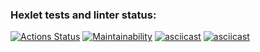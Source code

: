 ### Hexlet tests and linter status:
[![Actions Status](https://github.com/IzarlyShark/frontend-project-44/workflows/hexlet-check/badge.svg)](https://github.com/IzarlyShark/frontend-project-44/actions) [![Maintainability](https://api.codeclimate.com/v1/badges/da45a578b2212e84641b/maintainability)](https://codeclimate.com/github/IzarlyShark/frontend-project-44/maintainability) [![asciicast](https://asciinema.org/a/542915.svg)](https://asciinema.org/a/542915) [![asciicast](https://asciinema.org/a/Pjv9LBvTKTvWv7Iju5Xnf8fBx.svg)](https://asciinema.org/a/Pjv9LBvTKTvWv7Iju5Xnf8fBx)